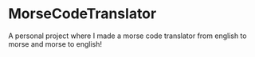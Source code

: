 # MorseCodeTranslator
A personal project where I made a morse code translator from english to morse and morse to english!
